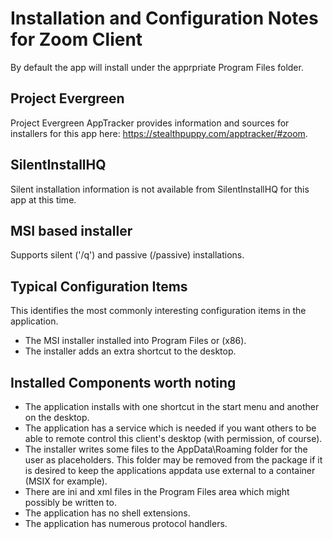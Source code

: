 # Installation and Configuration Notes for Zoom Client
By default the app will install under the apprpriate Program Files folder.

## Project Evergreen
Project Evergreen AppTracker provides information and sources for installers for this app here: https://stealthpuppy.com/apptracker/#zoom.

## SilentInstallHQ
Silent installation information is not available from SilentInstallHQ for this app at this time.

## MSI based installer

Supports silent ('/q') and passive (/passive) installations. 


## Typical Configuration Items 

This identifies the most commonly interesting configuration items in the application.

* The MSI installer installed into Program Files or (x86).
* The installer adds an extra shortcut to the desktop.

## Installed Components worth noting

* The application installs with one shortcut in the start menu and another on the desktop. 
* The application has a service which is needed if you want others to be able to remote control this client's desktop (with permission, of course).
* The installer writes some files to the AppData\Roaming folder for the user as placeholders.  This folder may be removed from the package if it is desired to keep the applications appdata use external to a container (MSIX for example).
* There are ini and xml files in the Program Files area which might possibly be written to.
* The application has no shell extensions. 
* The application has numerous protocol handlers.
